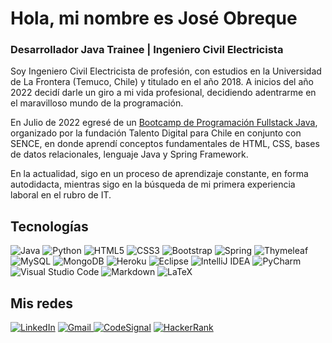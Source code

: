 # Hola, mi nombre es José Obreque

### Desarrollador Java Trainee | Ingeniero Civil Electricista

Soy Ingeniero Civil Electricista de profesión, con estudios en la Universidad de La Frontera (Temuco, Chile) y titulado en el año 2018. A inicios del año 2022 decidí darle un giro a mi vida profesional, decidiendo adentrarme en el maravilloso mundo de la programación.

En Julio de 2022 egresé de un [Bootcamp de Programación Fullstack Java](https://www.credly.com/badges/7b99ddc1-3117-48c0-a14d-927a1ce05e78/public_url), organizado por la fundación Talento Digital para Chile en conjunto con SENCE, en donde aprendí conceptos fundamentales de HTML, CSS, bases de datos relacionales, lenguaje Java y Spring Framework.

En la actualidad, sigo en un proceso de aprendizaje constante, en forma autodidacta, mientras sigo en la búsqueda de mi primera experiencia laboral en el rubro de IT.

## Tecnologías

![Java](https://img.shields.io/badge/java-%23ED8B00.svg?style=for-the-badge&logo=java&logoColor=white) ![Python](https://img.shields.io/badge/python-3670A0?style=for-the-badge&logo=python&logoColor=ffdd54) ![HTML5](https://img.shields.io/badge/html5-%23E34F26.svg?style=for-the-badge&logo=html5&logoColor=white) ![CSS3](https://img.shields.io/badge/css3-%231572B6.svg?style=for-the-badge&logo=css3&logoColor=white) ![Bootstrap](https://img.shields.io/badge/bootstrap-%23563D7C.svg?style=for-the-badge&logo=bootstrap&logoColor=white) ![Spring](https://img.shields.io/badge/spring-%236DB33F.svg?style=for-the-badge&logo=spring&logoColor=white) ![Thymeleaf](https://img.shields.io/badge/Thymeleaf-%23005C0F.svg?style=for-the-badge&logo=Thymeleaf&logoColor=white) ![MySQL](https://img.shields.io/badge/mysql-%2300f.svg?style=for-the-badge&logo=mysql&logoColor=white) ![MongoDB](https://img.shields.io/badge/MongoDB-%234ea94b.svg?style=for-the-badge&logo=mongodb&logoColor=white) ![Heroku](https://img.shields.io/badge/heroku-%23430098.svg?style=for-the-badge&logo=heroku&logoColor=white) ![Eclipse](https://img.shields.io/badge/Eclipse-FE7A16.svg?style=for-the-badge&logo=Eclipse&logoColor=white) ![IntelliJ IDEA](https://img.shields.io/badge/IntelliJIDEA-000000.svg?style=for-the-badge&logo=intellij-idea&logoColor=white) ![PyCharm](https://img.shields.io/badge/pycharm-143?style=for-the-badge&logo=pycharm&logoColor=black&color=black&labelColor=green) ![Visual Studio Code](https://img.shields.io/badge/Visual%20Studio%20Code-0078d7.svg?style=for-the-badge&logo=visual-studio-code&logoColor=white) ![Markdown](https://img.shields.io/badge/markdown-%23000000.svg?style=for-the-badge&logo=markdown&logoColor=white) ![LaTeX](https://img.shields.io/badge/latex-%23008080.svg?style=for-the-badge&logo=latex&logoColor=white)

## Mis redes

[![LinkedIn](https://img.shields.io/badge/linkedin-%230077B5.svg?style=for-the-badge&logo=linkedin&logoColor=white)](https://www.linkedin.com/in/jobrequefuentes/) [![Gmail](https://img.shields.io/badge/Gmail-D14836?style=for-the-badge&logo=gmail&logoColor=white) ](mailto:j.obreque.fuentes@gmail.com) [![CodeSignal](https://img.shields.io/badge/CodeSignal-%2300f.svg?style=for-the-badge&logoColor=white)](https://app.codesignal.com/profile/jose_obreque) [![HackerRank](https://img.shields.io/badge/-Hackerrank-2EC866?style=for-the-badge&logo=HackerRank&logoColor=white)](https://www.hackerrank.com/j_obreque_fuent1)
